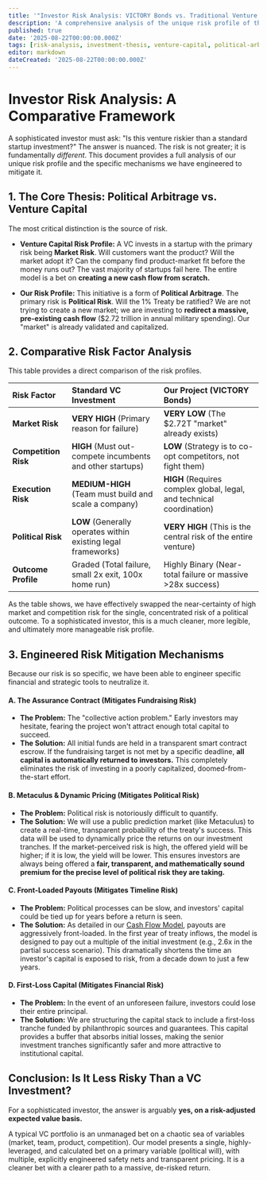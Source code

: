 ```yaml
---
title: '"Investor Risk Analysis: VICTORY Bonds vs. Traditional Venture Capital"'
description: 'A comprehensive analysis of the unique risk profile of the 1% Treaty initiative, comparing its political arbitrage model to the market-risk model of venture capital and detailing the engineered mechanisms designed to mitigate key risks.'
published: true
date: '2025-08-22T00:00:00.000Z'
tags: [risk-analysis, investment-thesis, venture-capital, political-arbitrage, assurance-contracts, metaculus]
editor: markdown
dateCreated: '2025-08-22T00:00:00.000Z'
---
```


# Investor Risk Analysis: A Comparative Framework

A sophisticated investor must ask: "Is this venture riskier than a standard startup investment?" The answer is nuanced. The risk is not greater; it is fundamentally *different*. This document provides a full analysis of our unique risk profile and the specific mechanisms we have engineered to mitigate it.

## 1. The Core Thesis: Political Arbitrage vs. Venture Capital

The most critical distinction is the source of risk.

*   **Venture Capital Risk Profile:** A VC invests in a startup with the primary risk being **Market Risk**. Will customers want the product? Will the market adopt it? Can the company find product-market fit before the money runs out? The vast majority of startups fail here. The entire model is a bet on **creating a new cash flow from scratch.**

*   **Our Risk Profile:** This initiative is a form of **Political Arbitrage**. The primary risk is **Political Risk**. Will the 1% Treaty be ratified? We are not trying to create a new market; we are investing to **redirect a massive, pre-existing cash flow** ($2.72 trillion in annual military spending). Our "market" is already validated and capitalized.

## 2. Comparative Risk Factor Analysis

This table provides a direct comparison of the risk profiles.

| Risk Factor         | Standard VC Investment                                   | Our Project (VICTORY Bonds)                                   |
| :------------------ | :------------------------------------------------------- | :-------------------------------------------------------------- |
| **Market Risk**     | **VERY HIGH** (Primary reason for failure)               | **VERY LOW** (The $2.72T "market" already exists)                |
| **Competition Risk**| **HIGH** (Must out-compete incumbents and other startups)  | **LOW** (Strategy is to co-opt competitors, not fight them)      |
| **Execution Risk**  | **MEDIUM-HIGH** (Team must build and scale a company)      | **HIGH** (Requires complex global, legal, and technical coordination) |
| **Political Risk**  | **LOW** (Generally operates within existing legal frameworks) | **VERY HIGH** (This is the central risk of the entire venture)      |
| **Outcome Profile** | Graded (Total failure, small 2x exit, 100x home run)     | Highly Binary (Near-total failure or massive >28x success)         |

As the table shows, we have effectively swapped the near-certainty of high market and competition risk for the single, concentrated risk of a political outcome. To a sophisticated investor, this is a much cleaner, more legible, and ultimately more manageable risk profile.

## 3. Engineered Risk Mitigation Mechanisms

Because our risk is so specific, we have been able to engineer specific financial and strategic tools to neutralize it.

#### A. The Assurance Contract (Mitigates **Fundraising Risk**)
*   **The Problem:** The "collective action problem." Early investors may hesitate, fearing the project won't attract enough total capital to succeed.
*   **The Solution:** All initial funds are held in a transparent smart contract escrow. If the fundraising target is not met by a specific deadline, **all capital is automatically returned to investors.** This completely eliminates the risk of investing in a poorly capitalized, doomed-from-the-start effort.

#### B. Metaculus & Dynamic Pricing (Mitigates **Political Risk**)
*   **The Problem:** Political risk is notoriously difficult to quantify.
*   **The Solution:** We will use a public prediction market (like Metaculus) to create a real-time, transparent probability of the treaty's success. This data will be used to dynamically price the returns on our investment tranches. If the market-perceived risk is high, the offered yield will be higher; if it is low, the yield will be lower. This ensures investors are always being offered a **fair, transparent, and mathematically sound premium for the precise level of political risk they are taking.**

#### C. Front-Loaded Payouts (Mitigates **Timeline Risk**)
*   **The Problem:** Political processes can be slow, and investors' capital could be tied up for years before a return is seen.
*   **The Solution:** As detailed in our [Cash Flow Model](./dih-treasury-cash-flow-model.md), payouts are aggressively front-loaded. In the first year of treaty inflows, the model is designed to pay out a multiple of the initial investment (e.g., 2.6x in the partial success scenario). This dramatically shortens the time an investor's capital is exposed to risk, from a decade down to just a few years.

#### D. First-Loss Capital (Mitigates **Financial Risk**)
*   **The Problem:** In the event of an unforeseen failure, investors could lose their entire principal.
*   **The Solution:** We are structuring the capital stack to include a first-loss tranche funded by philanthropic sources and guarantees. This capital provides a buffer that absorbs initial losses, making the senior investment tranches significantly safer and more attractive to institutional capital.

## Conclusion: Is It Less Risky Than a VC Investment?

For a sophisticated investor, the answer is arguably **yes, on a risk-adjusted expected value basis.**

A typical VC portfolio is an unmanaged bet on a chaotic sea of variables (market, team, product, competition). Our model presents a single, highly-leveraged, and calculated bet on a primary variable (political will), with multiple, explicitly engineered safety nets and transparent pricing. It is a cleaner bet with a clearer path to a massive, de-risked return.
